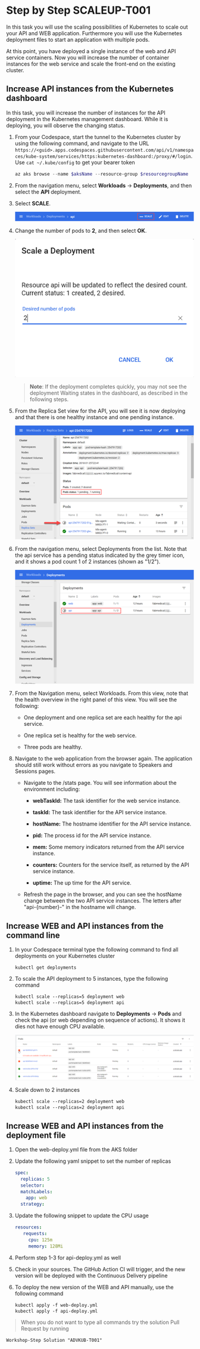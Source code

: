 # Step by Step SCALEUP-T001

In this task you will use the scaling possibilities of Kubernetes to scale out your API and WEB application. Furthermore you will use the Kubernetes deployment files to start an application with multiple pods. 

At this point, you have deployed a single instance of the web and API service containers. Now you will increase the number of container instances for the web service and scale the front-end on the existing cluster.

## Increase API instances from the Kubernetes dashboard

In this task, you will increase the number of instances for the API deployment in the Kubernetes management dashboard. While it is deploying, you will observe the changing status.

1. From your Codespace, start the tunnel to the Kubernetes cluster by using the following command, and navigate to the URL `https://<guid>.apps.codespaces.githubusercontent.com/api/v1/namespaces/kube-system/services/https:kubernetes-dashboard:/proxy/#/login`. Use `cat ~/.kube/config` to get your bearer token  

   ```PowerShell
   az aks browse --name $aksName --resource-group $resourcegroupName
   ```

2. From the navigation menu, select **Workloads** -\> **Deployments**, and then select the **API** deployment.

2. Select **SCALE**.

   ![In the Workloads > Deployments > api bar, the Scale icon is highlighted.](/Assets/image89.png)

3. Change the number of pods to **2**, and then select **OK**.

   ![In the Scale a Deployment dialog box, 2 is entered in the Desired number of pods box.](/Assets/image116.png)

   > **Note**: If the deployment completes quickly, you may not see the deployment Waiting states in the dashboard, as described in the following steps.

4. From the Replica Set view for the API, you will see it is now deploying and that there is one healthy instance and one pending instance.

   ![Replica Sets is selected under Workloads in the navigation menu on the left, and at right, Pods status: 1 pending, 1 running is highlighted. Below that, a red arrow points at the API deployment in the Pods box.](/Assets/image117.png)

5. From the navigation menu, select Deployments from the list. Note that the api service has a pending status indicated by the grey timer icon, and it shows a pod count 1 of 2 instances (shown as "1/2").

   ![In the Deployments box, the api service is highlighted with a grey timer icon at left and a pod count of 1/2 listed at right.](/Assets/image118.png)

6. From the Navigation menu, select Workloads. From this view, note that the health overview in the right panel of this view. You will see the following:

   - One deployment and one replica set are each healthy for the api service.

   - One replica set is healthy for the web service.

   - Three pods are healthy.

7. Navigate to the web application from the browser again. The application should still work without errors as you navigate to Speakers and Sessions pages.

   - Navigate to the /stats page. You will see information about the environment including:

     - **webTaskId:** The task identifier for the web service instance.

     - **taskId:** The task identifier for the API service instance.

     - **hostName:** The hostname identifier for the API service instance.

     - **pid:** The process id for the API service instance.

     - **mem:** Some memory indicators returned from the API service instance.

     - **counters:** Counters for the service itself, as returned by the API service instance.

     - **uptime:** The up time for the API service.

   - Refresh the page in the browser, and you can see the hostName change between the two API service instances. The letters after "api-{number}-" in the hostname will change.

## Increase WEB and API instances from the command line

1. In your Codespace terminal type the following command to find all deployments on your Kubernetes cluster

   ```
   kubectl get deployments
   ```

2. To scale the API deployment to 5 instances, type the following command

   ```
   kubectl scale --replicas=5 deployment web
   kubectl scale --replicas=5 deployment api
   ```

3. In the Kubernetes dashboard navigate to **Deployments** -\> **Pods** and check the api (or web depending on sequence of actions). It shows it dies not have enough CPU available. 

   ![](/Assets/NoCPU.png)

4. Scale down to 2 instances 

   ```
   kubectl scale --replicas=2 deployment web
   kubectl scale --replicas=2 deployment api
   ```

## Increase WEB and API instances from the deployment file

1. Open the web-deploy.yml file from the AKS folder
2. Update the following yaml snippet to set the number of replicas

   ```YAML
   spec:
     replicas: 5
     selector:
     matchLabels:
       app: web
     strategy:
   ```

3. Update the following snippet to update the CPU usage

   ```YAML
   resources:
      requests:
        cpu: 125m
        memory: 128Mi
   ```

4. Perform step 1-3 for api-deploy.yml as well
5. Check in your sources. The GitHub Action CI will trigger, and the new version will be deployed with the Continuous Delivery pipeline
6. To deploy the new version of the WEB and API manually, use the following command

   ```
   kubectl apply -f web-deploy.yml
   kubectl apply -f api-deploy.yml
   ```

> When you do not want to type all commands try the solution Pull Request by running

```
Workshop-Step Solution "ADVKUB-T001"
```
